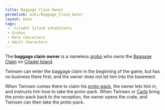 ```yaml
---
title: Baggage Claim Owner
permalink: wiki/Baggage_Claim_Owner
layout: base
tags:
 -  Citadel Island inhabitants
 - Grobos
 - Male characters
 - Adult characters
---
```


The **baggage claim owner** is a nameless [grobo](grobo "wikilink") who
owns the [Baggage Claim](Baggage_Claim "wikilink") on [Citadel
Island](Citadel_Island "wikilink").

Twinsen can enter the baggage claim in the beginning of the game, but
has no business there first, and the owner does not let him into the
basement.

When Twinsen comes there to claim his
[proto-pack](proto-pack "wikilink"), the owner lets him in, and
instructs him how to take the proto-pack. When Twinsen or
[Carlo](Carlo "wikilink") bring the proto-pack back to the reception,
the owner opens the crate, and Twinsen can then take the proto-pack.
